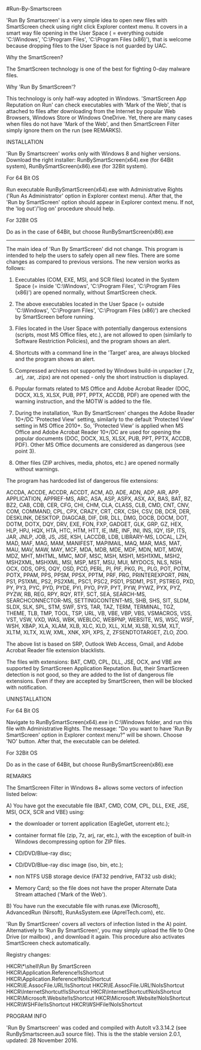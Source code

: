 #Run-By-Smartscreen

'Run By Smartscreen' is a very simple idea to open new files with SmartScreen check using right click Explorer context menu. It covers in a smart way file opening in the User Space ( = everything outside 'C:\Windows', 'C:\Program Files', 'C:\Program Files (x86)'), that is welcome because dropping files to the User Space is not guarded by UAC.

Why the SmartScreen?

The SmartScreen technology is one of the best for fighting 0-day malware files.

Why 'Run By SmartScreen'?

This technology is only half-way adopted in Windows. 'SmartScreen App Reputation on Run' can check executables with 'Mark of the Web', that is attached to files after downloading from the Internet by popular Web Browsers, Windows Store or Windows OneDrive. Yet, there are many cases when files do not have 'Mark of the Web', and then SmartScreen Filter simply ignore them on the run (see REMARKS).


INSTALLATION

'Run By Smartscreen' works only with Windows 8 and higher versions. Download the right installer: RunBySmartScreen(x64).exe (for 64Bit system), RunBySmartScreen(x86).exe (for 32Bit system).

For 64 Bit OS

Run executable  RunBySmartScreen(x64).exe with Administrative Rights ('Run As Administrator' option in Explorer context menu). After that, the 'Run by SmartScreen' option should appear in Explorer context menu. If not, the 'log out'/'log on' procedure should help. 

For 32Bit OS

Do as in the case of 64Bit, but choose RunBySmartScreen(x86).exe

---------------------------------------------------------------------------------------------------------------------------------------
The main idea of 'Run By SmartScreen' did not change. This program is intended to help the users to safely open all new files. There are
some changes as compared to previous versions. The new version works as follows:

1. Executables (COM, EXE, MSI, and SCR files) located in the System Space (= inside 'C:\Windows', 'C:\Program Files', 'C:\Program Files
(x86)') are opened normally, without SmartScreen check.

2. The above executables located in the User Space (= outside 'C:\Windows', 'C:\Program Files', 'C:\Program Files (x86)') are checked by
SmartScreen before running.

3. Files located in the User Space with potentially dangerous extensions (scripts, most MS Office files, etc.), are not allowed to open
(similarly to Software Restriction Policies), and the program shows an alert.

4. Shortcuts with a command line in the 'Target' area, are always blocked and the program shows an alert.

5. Compressed archives not supported by Windows build-in unpacker  (.7z, .arj, .rar, .zipx) are not opened - only the short instruction
is displayed.

6. Popular formats related to MS Office and Adobe Acrobat Reader (DOC, DOCX, XLS, XLSX, PUB, PPT, PPTX, ACCDB, PDF) are opened with the
warning instruction, and the MOTW is added to the file.

7. During the installation, 'Run By SmartScreen' changes the Adobe Reader 10+/DC 'Protected View' setting, similarly to the default 'Protected View' setting in MS Office 2010+. So, 'Protected View' is applied when MS Office and Adobe Acrobat Reader 10+/DC are used for
opening the popular documents (DOC, DOCX, XLS, XLSX, PUB, PPT, PPTX, ACCDB, PDF). Other MS Office documents are considered as dangerous
(see point 3).

8. Other files (ZIP archives, media, photos, etc.) are opened normally without warnings.


The program has hardcoded list of dangerous file extensions:

ACCDA, ACCDE, ACCDR, ACCDT, ACM, AD, ADE, ADN, ADP, AIR, APP, APPLICATION, APPREF-MS, ARC, ASA, ASP, ASPX, ASX, AX, BAS, BAT, BZ, BZ2,
CAB, CDB, CER, CFG, CHI, CHM, CLA, CLASS, CLB, CMD, CNT, CNV, COM, COMMAND, CPL, CPX, CRAZY, CRT, CRX, CSH, CSV, DB, DCR, DER, DESKLINK,
DESKTOP, DIAGCAB, DIF, DIR, DLL, DMG, DOCB, DOCM, DOT, DOTM, DOTX, DQY, DRV, EXE, FON, FXP, GADGET, GLK, GRP, GZ, HEX, HLP, HPJ, HQX,
HTA, HTC, HTM, HTT, IE, IME, INF, INI, INS, IQY, ISP, ITS, JAR, JNLP, JOB, JS, JSE, KSH, LACCDB, LDB, LIBRARY-MS, LOCAL, LZH, MAD, MAF,
MAG, MAM, MANIFEST, MAPIMAIL, MAQ, MAR, MAS, MAT, MAU, MAV, MAW, MAY, MCF, MDA, MDB, MDE, MDF, MDN, MDT, MDW, MDZ, MHT, MHTML, MMC, MOF,
MSC, MSH, MSH1, MSH1XML, MSH2, MSH2XML, MSHXML, MSI, MSP, MST, MSU, MUI, MYDOCS, NLS, NSH, OCX, ODS, OPS, OQY, OSD, PCD, PERL, PI, PIF,
PKG, PL, PLG, POT, POTM, POTX, PPAM, PPS, PPSM, PPSX, PPTM, PRF, PRG, PRINTEREXPORT, PRN, PS1, PS1XML, PS2, PS2XML, PSC1, PSC2, PSD1,
PSDM1, PST, PSTREG, PXD, PY, PY3, PYC, PYD, PYDE, PYI, PYO, PYP, PYT, PYW, PYWZ, PYX, PYZ, PYZW, RB, REG, RPY, RQY, RTF, SCT, SEA,
SEARCH-MS, SEARCHCONNECTOR-MS, SETTINGCONTENT-MS, SHB, SHS, SIT, SLDM, SLDX, SLK, SPL, STM, SWF, SYS, TAR, TAZ, TERM, TERMINAL, TGZ,
THEME, TLB, TMP, TOOL, TSP, URL, VB, VBE, VBP, VBS, VSMACROS, VSS, VST, VSW, VXD, WAS, WBK, WEBLOC, WEBPNP, WEBSITE, WS, WSC, WSF, WSH,
XBAP, XLA, XLAM, XLB, XLC, XLD, XLL, XLM, XLSB, XLSM, XLT, XLTM, XLTX, XLW, XML, XNK, XPI, XPS, Z, ZFSENDTOTARGET, ZLO, ZOO.


The above list is based on SRP, Outlook Web Access, Gmail, and Adobe Acrobat Reader file extension blacklists.

The files with extensions: BAT, CMD, CPL, DLL, JSE, OCX, and VBE are supported by SmartScreen Application Reputation. But, their
SmartScreen detection is not good, so they are added to the list of dangerous file extensions. Even if they are accepted by SmartScreen,
then will be blocked with notification.



UNINSTALLATION

For 64 Bit OS

Navigate to RunBySmartScreen(x64).exe in C:\Windows folder, and run this file with Administrative Rights. The message: "Do you want to
have 'Run By SmartScreen' option in Explorer context menu?" will be shown. Choose 'NO' button. After that, the executable can be deleted.

For 32Bit OS

Do as in the case of 64Bit, but choose RunBySmartScreen(x86).exe



REMARKS

The SmartScreen Filter in Windows 8+ allows some vectors of infection listed below:

A) You have got the executable file (BAT, CMD, COM, CPL, DLL, EXE, JSE, MSI, OCX, SCR and VBE) using:

* the downloader or torrent application (EagleGet, utorrent etc.);

* container format file (zip, 7z, arj, rar, etc.), with the exception of built-in Windows decompressing option for ZIP files.

* CD/DVD/Blue-ray disc;

* CD/DVD/Blue-ray disc image (iso, bin, etc.);

* non NTFS USB storage device (FAT32 pendrive, FAT32 usb disk);

* Memory Card; so the file does not have the proper Alternate Data Stream attached ('Mark of the Web').

B) You have run the executable file with runas.exe (Microsoft), AdvancedRun (Nirsoft), RunAsSystem.exe (AprelTech.com), etc.

'Run By SmartScreen' covers all vectors of infection listed in the A) point. Alternatively to 'Run By SmartScreen', you may simply
upload the file to One Drive (or mailbox) , and download it again. This procedure also activates SmartScreen check automatically.

Registry changes:

HKCR\\*\shell\Run By SmartScreen\
HKCR\Application.Reference!IsShortcut
HKCR\Application.Reference!NoIsShortcut
HKCR\IE.AssocFile.URL!IsShortcut
HKCR\IE.AssocFile.URL!NoIsShortcut
HKCR\InternetShortcut!IsShortcut
HKCR\InternetShortcut!NoIsShortcut
HKCR\Microsoft.Website!IsShortcut
HKCR\Microsoft.Website!NoIsShortcut
HKCR\WSHFile!IsShortcut
HKCR\WSHFile!NoIsShortcut


PROGRAM INFO

'Run By Smartscreen' was coded and compiled with AutoIt v3.3.14.2 (see RunBySmartscreen.au3 source file). 
This is the the stable version 2.0.1, updated: 28 November 2016.
